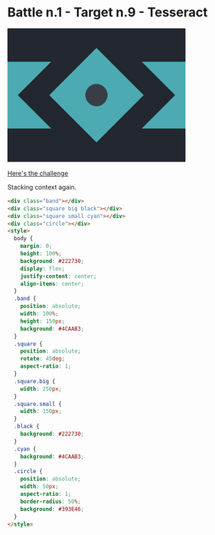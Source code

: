 # Battle n.1 - Target n.9 - Tesseract

![challenge image](9.png)

[Here's the challenge](https://cssbattle.dev/play/9)

Stacking context again.

```html
<div class="band"></div>
<div class="square big black"></div>
<div class="square small cyan"></div>
<div class="circle"></div>
<style>
  body {
    margin: 0;
    height: 100%;
    background: #222730;
    display: flex;
    justify-content: center;
    align-items: center;
  }
  .band {
    position: absolute;
    width: 100%;
    height: 150px;
    background: #4CAAB3;
  }
  .square {
    position: absolute;
    rotate: 45deg;
    aspect-ratio: 1;
  }
  .square.big {
    width: 250px;
  }
  .square.small {
    width: 150px;
  }
  .black {
    background: #222730;
  }
  .cyan {
    background: #4CAAB3;
  }
  .circle {
    position: absolute;
    width: 50px;
    aspect-ratio: 1;
    border-radius: 50%;
    background: #393E46;
  }
</style>
```
